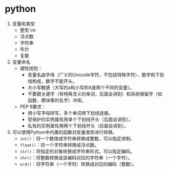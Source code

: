 # python

1. 变量和类型
   - 整型 int
   - 浮点数
   - 字符串
   - 布尔
   - 复数
2. 变量命名
   - 硬性规则：
     - 变量名由字母（广义的Unicode字符，不包括特殊字符）、数字和下划线构成，数字不能开头。
     - 大小写敏感（大写的a和小写的A是两个不同的变量）。
     - 不要跟关键字（有特殊含义的单词，后面会讲到）和系统保留字（如函数、模块等的名字）冲突。
   - PEP 8要求：
     - 用小写字母拼写，多个单词用下划线连接。
     - 受保护的实例属性用单个下划线开头（后面会讲到）。
     - 私有的实例属性用两个下划线开头（后面会讲到）。
3. 可以使用Python中内置的函数对变量类型进行转换。
   - `int()`：将一个数值或字符串转换成整数，可以指定进制。
   - `float()`：将一个字符串转换成浮点数。
   - `str()`：将指定的对象转换成字符串形式，可以指定编码。
   - `chr()`：将整数转换成该编码对应的字符串（一个字符）。
   - `ord()`：将字符串（一个字符）转换成对应的编码（整数）。


